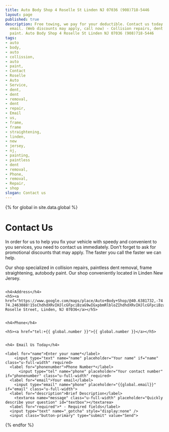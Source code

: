 ```yaml
---
title: Auto Body Shop 4 Roselle St Linden NJ 07036 (908)718-5446
layout: page
published: true
description: Free towing, we pay for your deductible. Contact us today - Call, or
  email. (Web discounts may apply, call now) - Collision repairs, dent removal, body
  paint. Auto Body Shop 4 Roselle St Linden NJ 07036 (908)718-5446
tags:
- auto
- body,
- auto
- collission,
- auto
- paint,
- Contact
- Roselle
- Auto
- Service,
- dent,
- dent
- removal,
- dent
- repair,
- Email
- us,
- frame,
- frame
- straightening,
- linden,
- new
- jersey,
- nj,
- painting,
- paintless
- dent
- removal,
- Phone,
- removal,
- Repair,
- shop
slogan: Contact us
---
```


{% for global in site.data.global %}
# Contact Us

<div class="row">
<div class="u-full-width">
In order for us to help you fix your vehicle with speedy and convenient to you services, you need to contact us immediately. Don’t forget to ask for promotional discounts that may apply. The faster you call the faster we can help.

Our shop specialized in collision repairs, paintless dent removal, frame straightening, autobody paint. Our shop conveniently located in Linden New Jersey.
</div>
</div>

<div class="row center">
<div class="one-half column">



<i class="fa fa-map-marker fa-4x"></i>

	<h4>Address</h4>
	<h5><a href="https://www.google.com/maps/place/Auto+Body+Shop/@40.6381732,-74.2580369,15z/data=!4m9!1m2!2m1!1sauto+repair+shop+linden!3m5!1s0x89c3b2e1915caa2b:0x88a03a9cba693276!8m2!3d40.6353539!4d-74.2463088!15sChdhdXRvIHJlcGFpciBzaG9wIGxpbmRlbloZIhdhdXRvIHJlcGFpciBzaG9wIGxpbmRlbpIBEGF1dG9fcmVwYWlyX3Nob3CaASNDaFpEU1VoTk1HOW5TMFZKUTBGblNVUjVkM0YxUlZOQkVBRQ">4 Roselle Street, Linden, NJ 07036</a></h5>

</div>

<div class="one-half column">
    <i class="fa fa-phone fa-4x"></i>

	<h4>Phone</h4>

	<h5><a href="tel:+{{ global.number }}">{{ global.number }}</a></h5>


</div>



<div class="row center">

<i class="fa fa-envelope-o fa-4x"></i>

	<h4> Email Us Today</h4>

  <form method="POST" action="//formspree.io/roselleautoservices@gmail.com">
  	<!-- Subject for this email -->
  	<input type="hidden" name="_subject" value="Roselle Auto Email Question" />

  	<label for="name">Enter your name*</label>
      	<input type="text" name="name" placeholder="Your name" if="name" class="u-full-width" required>
      <label for="phonenumber">Phone Number*</label>
          <input type="tel" name="phone" placeholder="Your contact number" if="phonenumber" class="u-full-width" required>
      <label for="email">Your email</label>
      	<input type="email" name="phone" placeholder="{{global.email}}" if="email" class="u-full-width">
      <label for="description">Brief Description</label>
      	<textarea name="message" class="u-full-width" placeholder="Quickly describe your question" id="textbox"></textarea>
      <label for="required">* - Required fields</label>
      <input type="text" name="_gotcha" style="display:none" />
      <input class="button-primary" type="submit" value="Send">
  </form>

</div>
</div>
{% endfor %}
